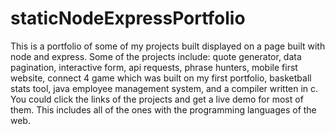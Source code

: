 # staticNodeExpressPortfolio
This is a portfolio of some of my projects built displayed on a page built with node and express. Some of
the projects include: quote generator, data pagination, interactive form, api requests, phrase hunters, mobile first website, connect 4 game which was built on my first portfolio, basketball stats tool, java employee management system, and a compiler written in c. You could click the links of the projects and get a live demo for most of them. This includes all of the ones with the programming languages of the web.
